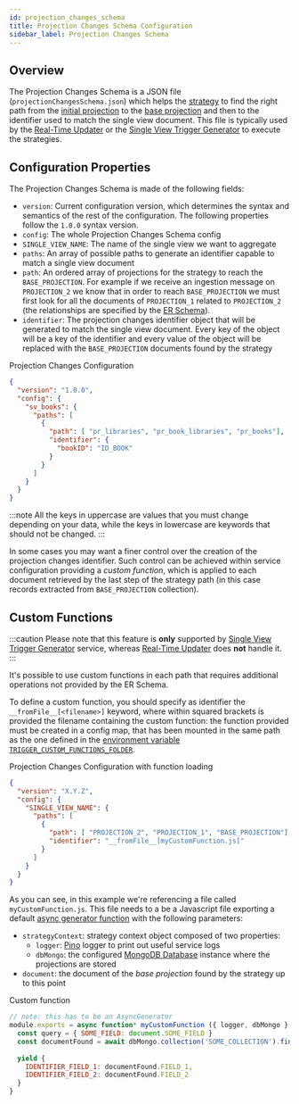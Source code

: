 ```yaml
---
id: projection_changes_schema
title: Projection Changes Schema Configuration
sidebar_label: Projection Changes Schema
---
```


## Overview

The Projection Changes Schema is a JSON file (`projectionChangesSchema.json`) which helps the [strategy](/products/fast_data/concepts/the_basics.md#strategies) to find the right path from the [initial projection](/products/fast_data/concepts/glossary.mdx)
to the [base projection](/products/fast_data/concepts/glossary.mdx) and then to the identifier used to match the single view document. This file is typically used
by the [Real-Time Updater](/products/fast_data/configuration/realtime-updater/realtime-updater.md) or the [Single View Trigger Generator](/products/fast_data/single_view_trigger_generator.md) to execute the strategies.

## Configuration Properties

The Projection Changes Schema is made of the following fields:

* `version`: Current configuration version, which determines the syntax and semantics of the rest of the configuration. The following properties follow the `1.0.0` syntax version.
* `config`: The whole Projection Changes Schema config
* `SINGLE_VIEW_NAME`: The name of the single view we want to aggregate
* `paths`: An array of possible paths to generate an identifier capable to match a single view document
* `path`: An ordered array of projections for the strategy to reach the `BASE_PROJECTION`. For example if we receive an ingestion message on `PROJECTION_2` we know that in order to reach `BASE_PROJECTION` we must first look for all the documents of `PROJECTION_1` related to `PROJECTION_2` (the relationships are specified by the [ER Schema](/products/fast_data/configuration/config_maps/erSchema.md)).
* `identifier`: The projection changes identifier object that will be generated to match the single view document. Every key of the object will be a key of the identifier and every value of the object will be replaced with the `BASE_PROJECTION` documents found by the strategy


Projection Changes Configuration


```json
{
  "version": "1.0.0",
  "config": {
    "sv_books": {
      "paths": [
        {
          "path": [ "pr_libraries", "pr_book_libraries", "pr_books"],
          "identifier": {
            "bookID": "ID_BOOK"
          }
        }
      ]
    }
  }
}
```




:::note
All the keys in uppercase are values that you must change depending on your data, while the keys in lowercase are keywords that should not be changed.
:::

In some cases you may want a finer control over the creation of the projection changes identifier. Such control can be achieved within service configuration providing a _custom function_,
which is applied to each document retrieved by the last step of the strategy path (in this case records extracted from `BASE_PROJECTION` collection).

## Custom Functions

:::caution
Please note that this feature is **only** supported by <ins>Single View Trigger Generator</ins> service, whereas <ins>Real-Time Updater</ins> does **not** handle it.
:::

It's possible to use custom functions in each path that requires additional operations not provided by the ER Schema. 

To define a custom function, you should specify as identifier the `__fromFile__[<filename>]` keyword,
where within squared brackets is provided the filename containing the custom function: the function provided must be created in a config map, that has been mounted in the same path as the one defined in the [environment variable `TRIGGER_CUSTOM_FUNCTIONS_FOLDER`](/products/fast_data/configuration/single_view_trigger_generator.mdx#environment-variables).


Projection Changes Configuration with function loading


```json
{
  "version": "X.Y.Z",
  "config": {
    "SINGLE_VIEW_NAME": {
      "paths": [
        {
          "path": [ "PROJECTION_2", "PROJECTION_1", "BASE_PROJECTION"],
          "identifier": "__fromFile__[myCustomFunction.js]"
        }
      ]
    }
  }
}
```




As you can see, in this example we're referencing a file called `myCustomFunction.js`. This file needs to a be a Javascript file exporting a default [async generator function](https://developer.mozilla.org/en-US/docs/Web/JavaScript/Reference/Global_Objects/AsyncGenerator) with the following parameters:

- `strategyContext`: strategy context object composed of two properties:
  - `logger`: [Pino](https://github.com/pinojs/pino) logger to print out useful service logs
  - `dbMongo`: the configured [MongoDB Database](https://mongodb.github.io/node-mongodb-native/5.2/classes/Db.html) instance where the projections are stored
- `document`: the document of the *base projection* found by the strategy up to this point


Custom function


```js
// note: this has to be an AsyncGenerator
module.exports = async function* myCustomFunction ({ logger, dbMongo }, document) {
  const query = { SOME_FIELD: document.SOME_FIELD }
  const documentFound = await dbMongo.collection('SOME_COLLECTION').findOne(query)
  
  yield {
    IDENTIFIER_FIELD_1: documentFound.FIELD_1,
    IDENTIFIER_FIELD_2: documentFound.FIELD_2
  }
}
```



